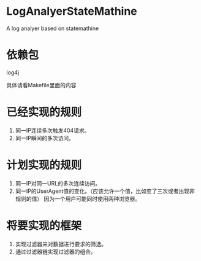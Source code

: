 LogAnalyerStateMathine
======================

A log analyer based on statemathine

依赖包
========
log4j

具体请看Makefile里面的内容



已经实现的规则
===============
1. 同一IP连续多次触发404请求。
2. 同一IP瞬间的多次访问。


计划实现的规则
==============
1. 同一IP对同一URL的多次连续访问。
2. 同一IP的UserAgent值的变化。（应该允许一个值，比如变了三次或者出现非规则的值）
   因为一个用户可能同时使用两种浏览器。

将要实现的框架
===============
1. 实现过滤器来对数据进行要求的筛选。
2. 通过过滤器链实现过滤器的组合。
